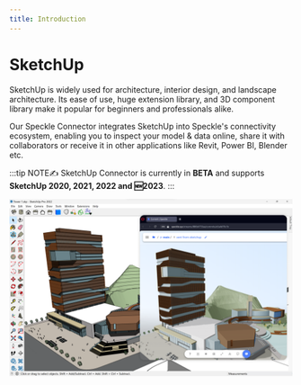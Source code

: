 ```yaml
---
title: Introduction
---
```


# SketchUp

SketchUp is widely used for architecture, interior design, and landscape architecture. Its ease of use, huge extension library, and 3D component library make it popular for beginners and professionals alike.

Our Speckle Connector integrates SketchUp into Speckle's connectivity ecosystem, enabling you to inspect your model & data online, share it with collaborators or receive it in other applications like Revit, Power BI, Blender etc.

:::tip NOTE✍️
SketchUp Connector is currently in **BETA** and supports **SketchUp 2020, 2021, 2022 and 🆕2023**.
:::

<img class="rounded-dropshadow" src="./img-sketchup/featured-image.png">
